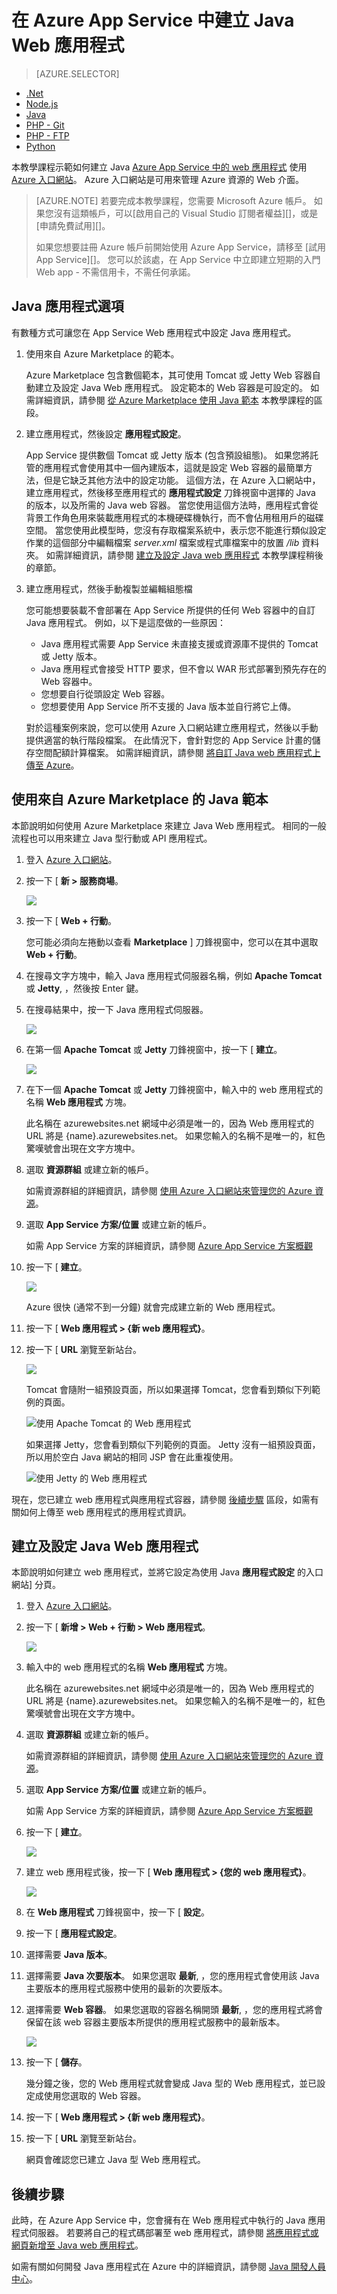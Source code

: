 <properties
    pageTitle="在 Azure App Service 中建立 Java Web 應用程式 | Microsoft Azure"
    description="本教學課程示範如何將 Java Web 應用程式部署至 Azure App Service。"
    services="app-service\web"
    documentationCenter="java"
    authors="rmcmurray"
    manager="wpickett"
    editor="jimbe"/>
<tags
    ms.service="app-service-web"
    ms.workload="web"
    ms.tgt_pltfrm="na"
    ms.devlang="Java"
    ms.topic="hero-article"
    ms.date="10/20/2015"
    ms.author="robmcm"/>

# 在 Azure App Service 中建立 Java Web 應用程式

> [AZURE.SELECTOR]
- [.Net](web-sites-dotnet-get-started.md)
- [Node.js](web-sites-nodejs-develop-deploy-mac.md)
- [Java](web-sites-java-get-started.md)
- [PHP - Git](web-sites-php-mysql-deploy-use-git.md)
- [PHP - FTP](web-sites-php-mysql-deploy-use-ftp.md)
- [Python](web-sites-python-ptvs-django-mysql.md)

本教學課程示範如何建立 Java [Azure App Service 中的 web 應用程式](http://go.microsoft.com/fwlink/?LinkId=529714) 使用 [Azure 入口網站](https://portal.azure.com/)。 Azure 入口網站是可用來管理 Azure 資源的 Web 介面。

> [AZURE.NOTE] 若要完成本教學課程，您需要 Microsoft Azure 帳戶。 如果您沒有這類帳戶，可以[啟用自己的 Visual Studio 訂閱者權益][]，或是[申請免費試用][]。
>
> 如果您想要註冊 Azure 帳戶前開始使用 Azure App Service，請移至 [試用 App Service][]。 您可以於該處，在 App Service 中立即建立短期的入門 Web app - 不需信用卡，不需任何承諾。

## Java 應用程式選項

有數種方式可讓您在 App Service Web 應用程式中設定 Java 應用程式。 

1. 使用來自 Azure Marketplace 的範本。

    Azure Marketplace 包含數個範本，其可使用 Tomcat 或 Jetty Web 容器自動建立及設定 Java Web 應用程式。 設定範本的 Web 容器是可設定的。 如需詳細資訊，請參閱 [從 Azure Marketplace 使用 Java 範本](#marketplace) 本教學課程的區段。
 
1. 建立應用程式，然後設定 **應用程式設定**。

    App Service 提供數個 Tomcat 或 Jetty 版本 (包含預設組態)。 如果您將託管的應用程式會使用其中一個內建版本，這就是設定 Web 容器的最簡單方法，但是它缺乏其他方法中的設定功能。 這個方法，在 Azure 入口網站中，建立應用程式，然後移至應用程式的 **應用程式設定** 刀鋒視窗中選擇的 Java 的版本，以及所需的 Java web 容器。 當您使用這個方法時，應用程式會從背景工作角色用來裝載應用程式的本機硬碟機執行，而不會佔用租用戶的磁碟空間。 當您使用此模型時，您沒有存取檔案系統中，表示您不能進行類似設定作業的這個部分中編輯檔案 *server.xml* 檔案或程式庫檔案中的放置 */lib* 資料夾。  如需詳細資訊，請參閱 [建立及設定 Java web 應用程式](#appsettings) 本教學課程稍後的章節。  
  
3. 建立應用程式，然後手動複製並編輯組態檔 

    您可能想要裝載不會部署在 App Service 所提供的任何 Web 容器中的自訂 Java 應用程式。  例如，以下是這麼做的一些原因：
    
    * Java 應用程式需要 App Service 未直接支援或資源庫不提供的 Tomcat 或 Jetty 版本。
    * Java 應用程式會接受 HTTP 要求，但不會以 WAR 形式部署到預先存在的 Web 容器中。
    * 您想要自行從頭設定 Web 容器。 
    * 您想要使用 App Service 所不支援的 Java 版本並自行將它上傳。

    對於這種案例來說，您可以使用 Azure 入口網站建立應用程式，然後以手動提供適當的執行階段檔案。 在此情況下，會針對您的 App Service 計畫的儲存空間配額計算檔案。 如需詳細資訊，請參閱 [將自訂 Java web 應用程式上傳至 Azure](https://acom-sandbox.azurewebsites.net/en-us/documentation/articles/web-sites-java-custom-upload/)。

## <a name="marketplace"></a>使用來自 Azure Marketplace 的 Java 範本

本節說明如何使用 Azure Marketplace 來建立 Java Web 應用程式。  相同的一般流程也可以用來建立 Java 型行動或 API 應用程式。  

1. 登入 [Azure 入口網站](https://portal.azure.com/)。

2. 按一下 [ **新 > 服務商場**。

    ![](./media/web-sites-java-get-started/newmarketplace.png)

3. 按一下 [ **Web + 行動**。

    您可能必須向左捲動以查看 **Marketplace** ] 刀鋒視窗中，您可以在其中選取 **Web + 行動**。

4. 在搜尋文字方塊中，輸入 Java 應用程式伺服器名稱，例如 **Apache Tomcat** 或 **Jetty**, ，然後按 Enter 鍵。

5. 在搜尋結果中，按一下 Java 應用程式伺服器。

    ![](./media/web-sites-java-get-started/webmobilejetty.png)

6. 在第一個 **Apache Tomcat** 或 **Jetty** 刀鋒視窗中，按一下 [ **建立**。

    ![](./media/web-sites-java-get-started/jettyblade.png)

7. 在下一個 **Apache Tomcat** 或 **Jetty** 刀鋒視窗中，輸入中的 web 應用程式的名稱 **Web 應用程式** 方塊。

    此名稱在 azurewebsites.net 網域中必須是唯一的，因為 Web 應用程式的 URL 將是 {name}.azurewebsites.net。 如果您輸入的名稱不是唯一的，紅色驚嘆號會出現在文字方塊中。

8. 選取 **資源群組** 或建立新的帳戶。

    如需資源群組的詳細資訊，請參閱 [使用 Azure 入口網站來管理您的 Azure 資源](../resource-group-portal.md)。

9. 選取 **App Service 方案/位置** 或建立新的帳戶。

    如需 App Service 方案的詳細資訊，請參閱 [Azure App Service 方案概觀](../azure-web-sites-web-hosting-plans-in-depth-overview.md)

10. 按一下 [ **建立**。

    ![](./media/web-sites-java-get-started/jettyportalcreate2.png)

    Azure 很快 (通常不到一分鐘) 就會完成建立新的 Web 應用程式。

11. 按一下 [ **Web 應用程式 > {新 web 應用程式}**。

12. 按一下 [ **URL** 瀏覽至新站台。

    ![](./media/web-sites-java-get-started/jettyurl.png)

    Tomcat 會隨附一組預設頁面，所以如果選擇 Tomcat，您會看到類似下列範例的頁面。

    ![使用 Apache Tomcat 的 Web 應用程式](./media/web-sites-java-get-started/tomcat.png)

    如果選擇 Jetty，您會看到類似下列範例的頁面。 Jetty 沒有一組預設頁面，所以用於空白 Java 網站的相同 JSP 會在此重複使用。

    ![使用 Jetty 的 Web 應用程式](./media/web-sites-java-get-started/jetty.png)

現在，您已建立 web 應用程式與應用程式容器，請參閱 [後續步驟](#next-steps) 區段，如需有關如何上傳至 web 應用程式的應用程式資訊。

## <a name="portal"></a>建立及設定 Java Web 應用程式

本節說明如何建立 web 應用程式，並將它設定為使用 Java **應用程式設定** 的入口網站] 分頁。

1. 登入 [Azure 入口網站](https://portal.azure.com/)。

2. 按一下 [ **新增 > Web + 行動 > Web 應用程式**。

    ![](./media/web-sites-java-get-started/newwebapp.png)

4. 輸入中的 web 應用程式的名稱 **Web 應用程式** 方塊。

    此名稱在 azurewebsites.net 網域中必須是唯一的，因為 Web 應用程式的 URL 將是 {name}.azurewebsites.net。 如果您輸入的名稱不是唯一的，紅色驚嘆號會出現在文字方塊中。

5. 選取 **資源群組** 或建立新的帳戶。

    如需資源群組的詳細資訊，請參閱 [使用 Azure 入口網站來管理您的 Azure 資源](../resource-group-portal.md)。

6. 選取 **App Service 方案/位置** 或建立新的帳戶。

    如需 App Service 方案的詳細資訊，請參閱 [Azure App Service 方案概觀](../azure-web-sites-web-hosting-plans-in-depth-overview.md)

7. 按一下 [ **建立**。

    ![](./media/web-sites-java-get-started/newwebapp2.png)
 
8. 建立 web 應用程式後，按一下 [ **Web 應用程式 > {您的 web 應用程式}**。
 
    ![](./media/web-sites-java-get-started/selectwebapp.png)

9. 在 **Web 應用程式** 刀鋒視窗中，按一下 [ **設定**。

10. 按一下 [ **應用程式設定**。

11. 選擇需要 **Java 版本**。 

12. 選擇需要 **Java 次要版本**。  如果您選取 **最新**, ，您的應用程式會使用該 Java 主要版本的應用程式服務中使用的最新的次要版本。

12. 選擇需要 **Web 容器**。 如果您選取的容器名稱開頭 **最新**, ，您的應用程式將會保留在該 web 容器主要版本所提供的應用程式服務中的最新版本。 

    ![](./media/web-sites-java-get-started/versions.png)

13. 按一下 [ **儲存**。

    幾分鐘之後，您的 Web 應用程式就會變成 Java 型的 Web 應用程式，並已設定成使用您選取的 Web 容器。

14. 按一下 [ **Web 應用程式 > {新 web 應用程式}**。

15. 按一下 [ **URL** 瀏覽至新站台。

    網頁會確認您已建立 Java 型 Web 應用程式。

## 後續步驟

此時，在 Azure App Service 中，您會擁有在 Web 應用程式中執行的 Java 應用程式伺服器。 若要將自己的程式碼部署至 web 應用程式，請參閱 [將應用程式或網頁新增至 Java web 應用程式](web-sites-java-add-app.md)。

如需有關如何開發 Java 應用程式在 Azure 中的詳細資訊，請參閱 [Java 開發人員中心](/develop/java/)。

<!-- External Links -->
[activate your Visual Studio subscriber benefits]: http://go.microsoft.com/fwlink/?LinkId=623901
[sign up for a free trial]: http://go.microsoft.com/fwlink/?LinkId=623901

[Try App Service]: http://go.microsoft.com/fwlink/?LinkId=523751



